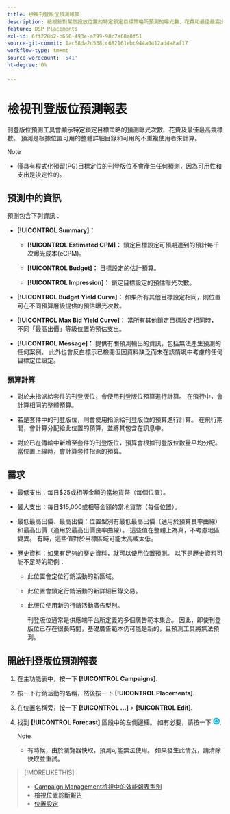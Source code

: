 ```yaml
---
title: 檢視刊登版位預測報表
description: 檢視針對某個投放位置的特定鎖定目標策略所預測的曝光數、花費和最佳最高出價。
feature: DSP Placements
exl-id: 6ff228b2-b656-493e-a299-98c7a68a0f51
source-git-commit: 1ac58da2d538cc682161ebc944a0412ad4a8af17
workflow-type: tm+mt
source-wordcount: '541'
ht-degree: 0%

---
```


# 檢視刊登版位預測報表

<!-- Does this really belong in the Campaign Management > Reports section or in the Placements section? -->

刊登版位預測工具會顯示特定鎖定目標策略的預測曝光次數、花費及最佳最高競標數。 預測是根據位置可用的整體詳細目錄和可用的不重複使用者來計算。

>[!NOTE]
>
>* 僅具有程式化預留(PG)目標定位的刊登版位不會產生任何預測，因為可用性和支出是決定性的。

## 預測中的資訊

預測包含下列資訊：

* **[!UICONTROL Summary]：**

   * **[!UICONTROL Estimated CPM]：** 鎖定目標設定可預期達到的預計每千次曝光成本(eCPM)。

   * **[!UICONTROL Budget]：** 目標設定的估計預算。

   * **[!UICONTROL Impression]：** 鎖定目標設定的預估曝光次數。

* **[!UICONTROL Budget Yield Curve]：** 如果所有其他目標設定相同，則位置可在不同預算層級提供的預估曝光次數。

* **[!UICONTROL Max Bid Yield Curve]：** 當所有其他鎖定目標設定相同時，不同「最高出價」等級位置的預估支出。

* **[!UICONTROL Message]：** 提供有關預測輸出的資訊，包括無法產生預測的任何案例。 此外也會反白標示已檢閱但因資料缺乏而未在該情境中考慮的任何目標定位設定。

### 預算計算

* 對於未指派給套件的刊登版位，會使用刊登版位預算進行計算。 在飛行中，會計算相同的整體預算。

* 若是套件中的刊登版位，則會使用指派給刊登版位的預算進行計算。 在飛行期間，會計算分配給此位置的預算，並將其包含在訊息中。

* 對於已在傳輸中新增至套件的刊登版位，預算會根據刊登版位數量平均分配。 當位置上線時，會計算套件指派的預算。

## 需求

* 最低支出：每日$25或相等金額的當地貨幣（每個位置）。

* 最大支出：每日$15,000或相等金額的當地貨幣（每個位置）。

* 最低最高出價、最高出價：位置型別有最低最高出價（適用於預算良率曲線）和最高出價（適用於最高出價良率曲線）。 這些值在整體上為真，不考慮地區變異。 有時，這些值對於目標區域可能太高或太低。

* 歷史資料：如果有足夠的歷史資料，就可以使用位置預測。 以下是歷史資料可能不足時的範例：

   * 此位置會定位行銷活動的新區域。

   * 此位置會鎖定行銷活動的新詳細目錄交易。

   * 此版位使用新的行銷活動廣告型別。

     刊登版位通常是供應端平台所定義的多個廣告範本集合。 因此，即使刊登版位已存在很長時間，基礎廣告範本仍可能是新的，且預測工具將無法預測。

## 開啟刊登版位預測報表

1. 在主功能表中，按一下 **[!UICONTROL Campaigns]**.

1. 按一下行銷活動的名稱，然後按一下 **[!UICONTROL Placements]**.

1. 在位置名稱旁，按一下  **[!UICONTROL ...]** > **[!UICONTROL Edit]**.

1. 找到 **[!UICONTROL Forecast]** 區段中的左側邊欄。 如有必要，請按一下 ![預測](/help/dsp/assets/placement-forecast.png).

   >[!NOTE]
   >
   >* 有時候，由於瀏覽器快取，預測可能無法使用。 如果發生此情況，請清除快取並重試。

>[!MORELIKETHIS]
>
>* [Campaign Management檢視中的效能報表型別](campaign-reports-about.md)
>* [檢視位置診斷報告](/help/dsp/campaign-management/reports/placement-diagnostics.md)
>* [位置設定](/help/dsp/campaign-management/placements/placement-settings.md)
